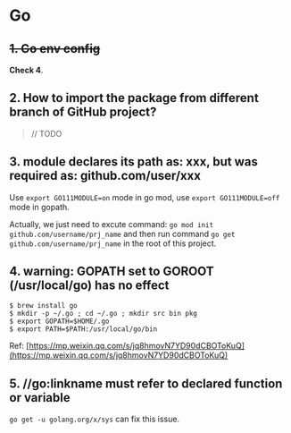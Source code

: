 # Go 

## ~~1. Go env config~~

**Check 4**.


## 2. How to import the package from different branch of GitHub project?

> // TODO

## 3. module declares its path as: xxx, but was required as: github.com/user/xxx

Use `export GO111MODULE=on` mode in go mod, use `export GO111MODULE=off` mode in gopath.

Actually, we just need to excute command: `go mod init github.com/username/prj_name` and then run command `go get github.com/username/prj_name` in the root of this project. 

## 4. warning: GOPATH set to GOROOT (/usr/local/go) has no effect

```Shell
$ brew install go
$ mkdir -p ~/.go ; cd ~/.go ; mkdir src bin pkg
$ export GOPATH=$HOME/.go
$ export PATH=$PATH:/usr/local/go/bin
```

Ref: [https://mp.weixin.qq.com/s/jq8hmovN7YD90dCBOToKuQ](https://mp.weixin.qq.com/s/jq8hmovN7YD90dCBOToKuQ)

## 5. //go:linkname must refer to declared function or variable

`go get -u golang.org/x/sys` can fix this issue.
